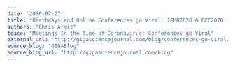 ```yaml
---
date: '2020-07-27'
title: "Birthdays and Online Conferences go Viral. ISMB2020 & BCC2020 in the time of COVID-19"
authors: "Chris Armit"
tease: "Meetings In the Time of Coronavirus: Conferences go Viral"
external_url: "http://gigasciencejournal.com/blog/conferences-go-viral/"
source_blog: "GIGABlog"
source_blog_url: "http://gigasciencejournal.com/blog"
---
```

